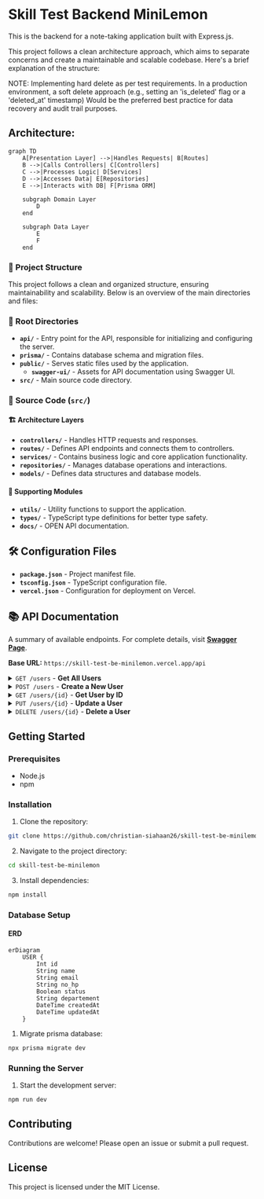 # Skill Test Backend MiniLemon

This is the backend for a note-taking application built with Express.js.

This project follows a clean architecture approach, which aims to separate concerns and create a maintainable and scalable codebase. Here's a brief explanation of the structure:

NOTE: Implementing hard delete as per test requirements.
In a production environment, a soft delete approach (e.g., setting an 'is_deleted' flag or a 'deleted_at' timestamp)
Would be the preferred best practice for data recovery and audit trail purposes.

## Architecture:
```mermaid
graph TD
    A[Presentation Layer] -->|Handles Requests| B[Routes]
    B -->|Calls Controllers| C[Controllers]
    C -->|Processes Logic| D[Services]
    D -->|Accesses Data| E[Repositories]
    E -->|Interacts with DB| F[Prisma ORM]

    subgraph Domain Layer
        D
    end

    subgraph Data Layer
        E
        F
    end
```

### 📁 Project Structure  

This project follows a clean and organized structure, ensuring maintainability and scalability. Below is an overview of the main directories and files:  

### 📂 Root Directories  
- **`api/`** - Entry point for the API, responsible for initializing and configuring the server.  
- **`prisma/`** - Contains database schema and migration files.  
- **`public/`** - Serves static files used by the application.  
  - **`swagger-ui/`** - Assets for API documentation using Swagger UI.  
- **`src/`** - Main source code directory.  

### 📂 Source Code (`src/`)  
#### 🏗️ Architecture Layers  
- **`controllers/`** - Handles HTTP requests and responses.  
- **`routes/`** - Defines API endpoints and connects them to controllers.  
- **`services/`** - Contains business logic and core application functionality.  
- **`repositories/`** - Manages database operations and interactions.  
- **`models/`** - Defines data structures and database models.  

#### 🔧 Supporting Modules   
- **`utils/`** - Utility functions to support the application.  
- **`types/`** - TypeScript type definitions for better type safety.  
- **`docs/`** - OPEN API documentation.

## 🛠️ Configuration Files  
- **`package.json`** - Project manifest file.
- **`tsconfig.json`** - TypeScript configuration file.  
- **`vercel.json`** - Configuration for deployment on Vercel.  

## 📚 API Documentation
A summary of available endpoints. For complete details, visit **[Swagger Page](http://localhost:8080/api-docs/)**.

**Base URL:** `https://skill-test-be-minilemon.vercel.app/api`

<details>
<summary><code>GET /users</code> - <strong>Get All Users</strong></summary>

-   **Description:** Retrieves a list of all users in the system.

-   **Example Success Response (`200 OK`)**
    ```json
    {
      "success": true,
      "message": "Users retrieved successfully",
      "data": [
        {
          "id": 1,
          "name": "John Doe",
          "email": "john.doe@example.com",
          "no_hp": "081234567890",
          "status": true,
          "departement": "Technology",
          "createdAt": "2025-07-08T10:00:00.000Z"
        }
      ],
      "meta": {
        "total": 1,
        "page": 1,
        "lastPage": 1,
        "hasNextPage": false,
        "hasPrevPage": false
      }
    }
    ```
-   **Example Error Response (`400`/`500`)**
    ```json
    {
      "success": false,
      "message": "Error message description."
    }
    ```
</details>

<details>
<summary><code>POST /users</code> - <strong>Create a New User</strong></summary>

-   **Description:** Registers a new user in the system.

-   **Request Body (`application/json`)**
    ```json
    {
      "name": "Jane Doe",
      "email": "jane.doe@example.com",
      "no_hp": "081234567891",
      "status": true,
      "departement": "Marketing"
    }
    ```
-   **Example Success Response (`201 Created`)**
    ```json
    {
      "success": true,
      "message": "User created successfully",
      "data": {
        "id": 2,
        "name": "Jane Doe",
        "email": "jane.doe@example.com",
        "no_hp": "081234567891",
        "status": true,
        "departement": "Marketing",
        "createdAt": "2025-07-08T10:05:00.000Z"
      }
    }
    ```
-   **Example Error Response (`400`/`500`)**
    ```json
    {
      "success": false,
      "message": "Error message description."
    }
    ```
</details>

<details>
<summary><code>GET /users/{id}</code> - <strong>Get User by ID</strong></summary>

-   **Description:** Retrieves the details of a specific user.
-   **Path Parameter:** `id` (integer) - The user's unique ID.

-   **Example Success Response (`200 OK`)**
    ```json
    {
      "success": true,
      "message": "User retrieved successfully",
      "data": {
        "id": 1,
        "name": "John Doe",
        "email": "john.doe@example.com",
        "no_hp": "081234567890",
        "status": true,
        "departement": "Technology",
        "createdAt": "2025-07-08T10:00:00.000Z"
      }
    }
    ```
-   **Example Error Response (`400`/`500`)**
    ```json
    {
      "success": false,
      "message": "Error message description."
    }
    ```
</details>

<details>
<summary><code>PUT /users/{id}</code> - <strong>Update a User</strong></summary>

-   **Description:** Updates the data of a specific user.
-   **Path Parameter:** `id` (integer) - The unique ID of the user to update.

-   **Request Body (`application/json`)**
    ```json
    {
      "name": "John Doe Updated",
      "status": false
    }
    ```
-   **Example Success Response (`200 OK`)**
    ```json
    {
      "success": true,
      "message": "Success update user",
      "data": {
        "id": 1,
        "name": "John Doe Updated",
        "email": "john.doe@example.com",
        "no_hp": "081234567890",
        "status": false,
        "departement": "Technology",
        "createdAt": "2025-07-08T10:00:00.000Z"
      }
    }
    ```
-   **Example Error Response (`400`/`500`)**
    ```json
    {
      "success": false,
      "message": "Error message description."
    }
    ```
</details>

<details>
<summary><code>DELETE /users/{id}</code> - <strong>Delete a User</strong></summary>

-   **Description:** Deletes a specific user from the system.
-   **Path Parameter:** `id` (integer) - The unique ID of the user to delete.

-   **Example Success Response (`204 No Content`)**
    -   The response body is empty.
-   **Example Error Response (`400`/`500`)**
    ```json
    {
      "success": false,
      "message": "Error message description."
    }
    ```
</details>

## Getting Started

### Prerequisites

- Node.js
- npm

### Installation

1. Clone the repository:

```sh
git clone https://github.com/christian-siahaan26/skill-test-be-minilemon
```

2. Navigate to the project directory:

```sh
cd skill-test-be-minilemon
```

3. Install dependencies:

```sh
npm install
```

### Database Setup

#### ERD

```mermaid
erDiagram
    USER {
        Int id
        String name
        String email
        String no_hp
        Boolean status
        String departement
        DateTime createdAt
        DateTime updatedAt
    }
```

1. Migrate prisma database:

```sh
npx prisma migrate dev
```

### Running the Server

1. Start the development server:

```sh
npm run dev
```

## Contributing

Contributions are welcome! Please open an issue or submit a pull request.

## License

This project is licensed under the MIT License.
